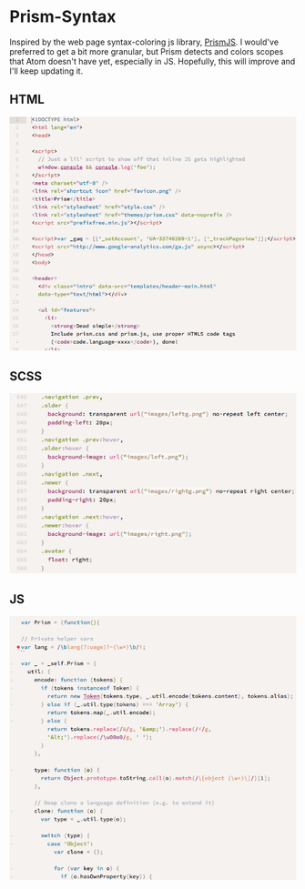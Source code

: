 # Prism-Syntax

Inspired by the web page syntax-coloring js library, [PrismJS](http://prismjs.com). I would've preferred to get a bit more granular, but Prism detects and colors scopes that Atom doesn't have yet, especially in JS.  Hopefully, this will improve and I'll keep updating it.

## HTML

![HTML](https://raw.githubusercontent.com/smlombardi/prism-syntax/master/images/html.png)



## SCSS

![SCSS](https://raw.githubusercontent.com/smlombardi/prism-syntax/master/images/scss.png)

## JS

![](https://raw.githubusercontent.com/smlombardi/prism-syntax/master/images/js.png)